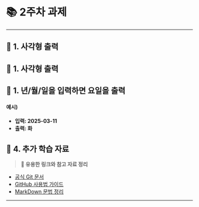 # 📚 2주차 과제
---

## 📌 1. 사각형 출력





## 📌 1. 사각형 출력




## 📌 1. 년/월/일을 입력하면  요일을 출력
#### 예시) 
- **입력: 2025-03-11**
- **출력: 화**




## 📌 4. 추가 학습 자료  
> **🔗 유용한 링크와 참고 자료 정리**  

- [공식 Git 문서](https://git-scm.com/doc)  
- [GitHub 사용법 가이드](https://docs.github.com/en)  
- [MarkDown 문법 정리](https://www.markdownguide.org/)  

---
